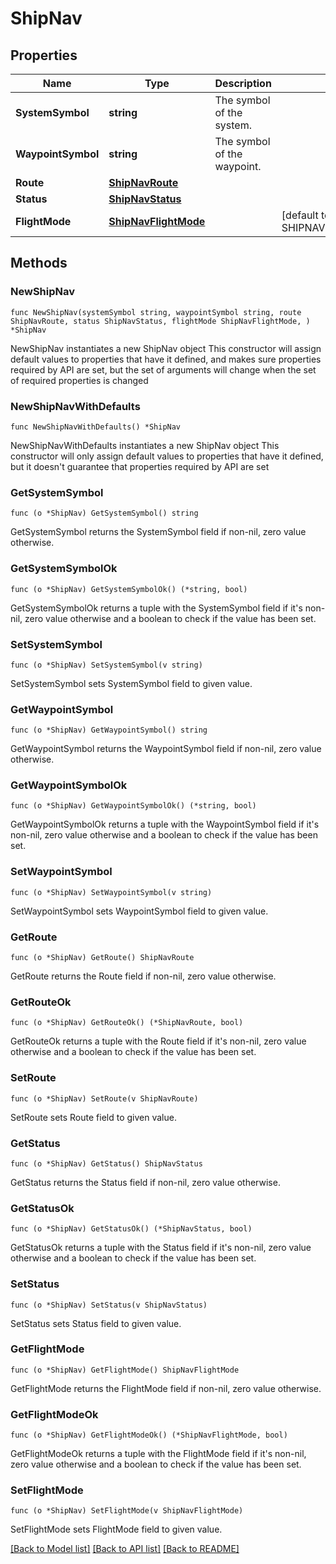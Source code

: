 # ShipNav

## Properties

Name | Type | Description | Notes
------------ | ------------- | ------------- | -------------
**SystemSymbol** | **string** | The symbol of the system. | 
**WaypointSymbol** | **string** | The symbol of the waypoint. | 
**Route** | [**ShipNavRoute**](ShipNavRoute.md) |  | 
**Status** | [**ShipNavStatus**](ShipNavStatus.md) |  | 
**FlightMode** | [**ShipNavFlightMode**](ShipNavFlightMode.md) |  | [default to SHIPNAVFLIGHTMODE_CRUISE]

## Methods

### NewShipNav

`func NewShipNav(systemSymbol string, waypointSymbol string, route ShipNavRoute, status ShipNavStatus, flightMode ShipNavFlightMode, ) *ShipNav`

NewShipNav instantiates a new ShipNav object
This constructor will assign default values to properties that have it defined,
and makes sure properties required by API are set, but the set of arguments
will change when the set of required properties is changed

### NewShipNavWithDefaults

`func NewShipNavWithDefaults() *ShipNav`

NewShipNavWithDefaults instantiates a new ShipNav object
This constructor will only assign default values to properties that have it defined,
but it doesn't guarantee that properties required by API are set

### GetSystemSymbol

`func (o *ShipNav) GetSystemSymbol() string`

GetSystemSymbol returns the SystemSymbol field if non-nil, zero value otherwise.

### GetSystemSymbolOk

`func (o *ShipNav) GetSystemSymbolOk() (*string, bool)`

GetSystemSymbolOk returns a tuple with the SystemSymbol field if it's non-nil, zero value otherwise
and a boolean to check if the value has been set.

### SetSystemSymbol

`func (o *ShipNav) SetSystemSymbol(v string)`

SetSystemSymbol sets SystemSymbol field to given value.


### GetWaypointSymbol

`func (o *ShipNav) GetWaypointSymbol() string`

GetWaypointSymbol returns the WaypointSymbol field if non-nil, zero value otherwise.

### GetWaypointSymbolOk

`func (o *ShipNav) GetWaypointSymbolOk() (*string, bool)`

GetWaypointSymbolOk returns a tuple with the WaypointSymbol field if it's non-nil, zero value otherwise
and a boolean to check if the value has been set.

### SetWaypointSymbol

`func (o *ShipNav) SetWaypointSymbol(v string)`

SetWaypointSymbol sets WaypointSymbol field to given value.


### GetRoute

`func (o *ShipNav) GetRoute() ShipNavRoute`

GetRoute returns the Route field if non-nil, zero value otherwise.

### GetRouteOk

`func (o *ShipNav) GetRouteOk() (*ShipNavRoute, bool)`

GetRouteOk returns a tuple with the Route field if it's non-nil, zero value otherwise
and a boolean to check if the value has been set.

### SetRoute

`func (o *ShipNav) SetRoute(v ShipNavRoute)`

SetRoute sets Route field to given value.


### GetStatus

`func (o *ShipNav) GetStatus() ShipNavStatus`

GetStatus returns the Status field if non-nil, zero value otherwise.

### GetStatusOk

`func (o *ShipNav) GetStatusOk() (*ShipNavStatus, bool)`

GetStatusOk returns a tuple with the Status field if it's non-nil, zero value otherwise
and a boolean to check if the value has been set.

### SetStatus

`func (o *ShipNav) SetStatus(v ShipNavStatus)`

SetStatus sets Status field to given value.


### GetFlightMode

`func (o *ShipNav) GetFlightMode() ShipNavFlightMode`

GetFlightMode returns the FlightMode field if non-nil, zero value otherwise.

### GetFlightModeOk

`func (o *ShipNav) GetFlightModeOk() (*ShipNavFlightMode, bool)`

GetFlightModeOk returns a tuple with the FlightMode field if it's non-nil, zero value otherwise
and a boolean to check if the value has been set.

### SetFlightMode

`func (o *ShipNav) SetFlightMode(v ShipNavFlightMode)`

SetFlightMode sets FlightMode field to given value.



[[Back to Model list]](../README.md#documentation-for-models) [[Back to API list]](../README.md#documentation-for-api-endpoints) [[Back to README]](../README.md)


